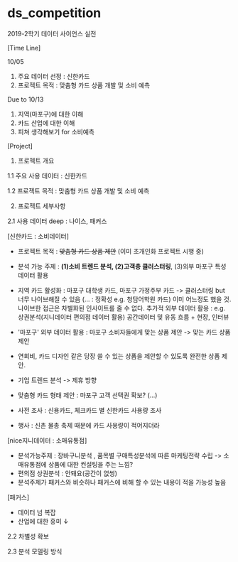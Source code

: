 # ds_competition
2019-2학기 데이터 사이언스 실전


[Time Line]

10/05
1. 주요 데이터 선정 : 신한카드
2. 프로젝트 목적 : 맞춤형 카드 상품 개발 및 소비 예측 


Due to 10/13
1. 지역(마포구)에 대한 이해
2. 카드 산업에 대한 이해
3. 피쳐 생각해보기 for 소비예측


[Project]

1. 프로젝트 개요

1.1 주요 사용 데이터 : 신한카드

1.2 프로젝트 목적 : 맞춤형 카드 상품 개발 및 소비 예측

   
2. 프로젝트 세부사항

2.1 사용 데이터
deep : 나이스, 패커스

[신한카드 : 소비데이터]
      
* 프로젝트 목적 : ~~맞춤형 카드 상품 제안~~ (이미 초개인화 프로젝트 시행 중)
* 분석 가능 주제 : **(1)소비 트렌드 분석, (2)고객층 클러스터링**, (3)외부 마포구 특성 데이터 활용
* 지역 카드 활성화 : 마포구 대학생 카드, 마포구 가정주부 카드
  -> 클러스터링 but 너무 나이브해질 수 있음 (... : 정확성 e.g. 청담어학원 카드)
     이미 어느정도 했을 것. 나이브한 접근은 차별화된 인사이트를 줄 수 없다.
     추가적 외부 데이터 활용 : e.g. 상권분석(지니데이터 편의점 데이터 활용) 공간데이터 및 유동 흐름 + 현장, 인터뷰
           
* '마포구' 외부 데이터 활용 : 마포구 소비자들에게 맞는 상품 제안 -> 맞는 카드 상품 제안
* 연회비, 카드 디자인 같은 당장 쓸 수 있는 상품을 제안할 수 있도록 완전한 상품 제안.
* 기업 트렌드 분석 -> 제휴 방향
* 맞춤형 카드 형태 제안 : 마포구 고객 선택권 확보? (...)
* 사전 조사 : 신용카드, 체크카드 별 신한카드 사용량 조사
* 행사 : 신촌 물총 축제 때문에 카드 사용량이 적어지더라
      
[nice지니데이터 : 소매유통점]     
     
* 분석가능주제 : 장바구니분석 , 품목별 구매특성분석에 따른 마케팅전략 수립 -> 소매유통점에 상품에 대한 컨설팅을 주는 느낌?
* 편의점 상권분석 : 안돼요(공간이 없썽)
* 분석주제가 패커스와 비슷하나 패커스에 비해 할 수 있는 내용이 적을 가능성 높음
     
[패커스] 
      
 * 데이터 넘 복잡
 * 산업에 대한 흥미 ↓
      
   
2.2 차별성 확보

2.3 분석 모델링 방식




    
    
    
